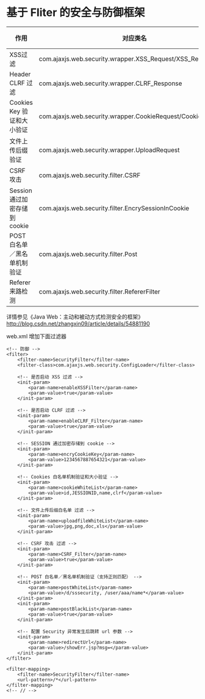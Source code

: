 基于 Fliter 的安全与防御框架
=================================== 

|作用|对应类名|加载方式| init-param|
|----|-----|-----|----|
|XSS过滤  |  com.ajaxjs.web.security.wrapper.XSS_Request/XSS_Response |wrapper|enableXSSFilter|
|Header CLRF 过滤  |  com.ajaxjs.web.security.wrapper.CLRF_Response |wrapper|enableCLRF_Filter|
|Cookies Key 验证和大小验证   |  com.ajaxjs.web.security.wrapper.CookieRequest/CookieResponse |wrapper|cookieWhiteList（配置白名单）|
|文件上传后缀验证   |  com.ajaxjs.web.security.wrapper.UploadRequest |wrapper|uploadfileWhiteList（配置白名单）|
|CSRF 攻击     |  com.ajaxjs.web.security.filter.CSRF |filter|encryCookieKey（配置 key）|
|Session 通过加密存储到 cookie     |  com.ajaxjs.web.security.filter.EncrySessionInCookie |filter|encryCookieKey（配置 key）|
|POST 白名单／黑名单机制验证     |  com.ajaxjs.web.security.filter.Post |filter|postWhiteList/postBlackList（配置白名单/黑名单）|
|Referer 来路检测     |  com.ajaxjs.web.security.filter.RefererFilter |filter|RefererFilter（配置 key）|

详情参见《Java Web：主动和被动方式检测安全的框架》 http://blog.csdn.net/zhangxin09/article/details/54881190

web.xml 增加下面过滤器

	<!-- 防御 -->
	<filter>
		<filter-name>SecurityFilter</filter-name>
		<filter-class>com.ajaxjs.web.security.ConfigLoader</filter-class>
		
		<!-- 是否启动 XSS 过滤 -->
		<init-param>
			<param-name>enableXSSFilter</param-name>
			<param-value>true</param-value>
		</init-param>
		
		<!-- 是否启动 CLRF 过滤 -->
		<init-param>
			<param-name>enableCLRF_Filter</param-name>
			<param-value>true</param-value>
		</init-param>
		
		<!-- SESSION 通过加密存储到 cookie -->
		<init-param>
			<param-name>encryCookieKey</param-name>
			<param-value>1234567887654321</param-value>
		</init-param>
		
		<!-- Cookies 白名单机制验证和大小验证 -->
		<init-param>
			<param-name>cookieWhiteList</param-name>
			<param-value>id,JESSIONID,name,clrf</param-value>
		</init-param>
		
		<!-- 文件上传后缀白名单 过滤 -->
		<init-param>
			<param-name>uploadfileWhiteList</param-name>
			<param-value>jpg,png,doc,xls</param-value>
		</init-param>
	
		<!-- CSRF 攻击 过滤 -->
		<init-param>
			<param-name>CSRF_Filter</param-name>
			<param-value>true</param-value>
		</init-param>
	
		<!-- POST 白名单／黑名单机制验证（支持正则匹配） -->
		<init-param>
			<param-name>postWhiteList</param-name>
			<param-value>/d/sssecurity, /user/aaa/name*</param-value>
		</init-param>
		<init-param>
			<param-name>postBlackList</param-name>
			<param-value>true</param-value>
		</init-param>
		
		<!-- 配置 Security 异常发生后跳转 url 参数 -->
		<init-param>
			<param-name>redirectUrl</param-name>
			<param-value>/showErr.jsp?msg=</param-value>
		</init-param>
	</filter>
	
	<filter-mapping>
		<filter-name>SecurityFilter</filter-name>
		<url-pattern>/*</url-pattern>
	</filter-mapping>
	<!-- // -->